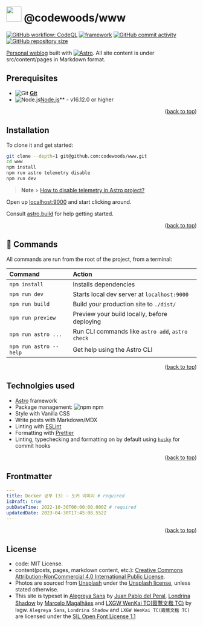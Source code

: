 # <img src="https://api.iconify.design/twemoji:accordion.svg" width="40"  height="40"/> @codewoods/www

[![GitHub workflow: CodeQL][workflow-codeql]][workflow-codeql-url]
[![framework][framework-badge]][astro-url]
[![GitHub commit activity][activity-badge]][activity]
[![GitHub repository size][size-badge]][repo-url]

[Personal weblog][my-site] built with [![Astro](https://api.iconify.design/logos:astro.svg)][astro-url]. All site content is under src/content/pages in Markdown format.

## Prerequisites

- ![Git](https://api.iconify.design/vscode-icons:file-type-git.svg) **[Git](https://git-scm.com/)**
- ![Node.js](https://api.iconify.design/vscode-icons:file-type-node.svg)[Node.js](https://nodejs.org)\*\* - v16.12.0 or higher

<p align="right">(<a href="#top">back to top</a>)</p>

## Installation

To clone it and get started:

```sh
git clone --depth=1 git@github.com:codewoods/www.git
cd www
npm install
npm run astro telemetry disable
npm run dev
```

> **Note** > [How to disable telemetry in Astro project?](https://ansidev.xyz/posts/2022-12-31-how-to-disable-astro-telemetry)

Open up [localhost:9000](http://localhost:9000) and start clicking around.

Consult [astro.build][astro-url] for help getting started.

<p align="right">(<a href="#top">back to top</a>)</p>

## 🧞 Commands

All commands are run from the root of the project, from a terminal:

| Command                | Action                                           |
| :--------------------- | :----------------------------------------------- |
| `npm install`          | Installs dependencies                            |
| `npm run dev`          | Starts local dev server at `localhost:9000`      |
| `npm run build`        | Build your production site to `./dist/`          |
| `npm run preview`      | Preview your build locally, before deploying     |
| `npm run astro ...`    | Run CLI commands like `astro add`, `astro check` |
| `npm run astro --help` | Get help using the Astro CLI                     |

<p align="right">(<a href="#top">back to top</a>)</p>

## Technolgies used

- [Astro][astro-url] framework
- Package management: ![npm](https://api.iconify.design/logos:npm-icon.svg) npm
- Style with Vanilla CSS
- Write posts with Markdown/MDX
- Linting with [ESLint](https://eslint.org/)
- Formatting with [Prettier](https://prettier.io/)
- Linting, typechecking and formatting on by default using [`husky`](https://github.com/typicode/husky) for commit hooks

<p align="right">(<a href="#top">back to top</a>)</p>

## Frontmatter

```yaml
---
title: Docker 공부 (3) - 도커 이미지 # required
isDraft: true
pubDateTime: 2022-10-30T00:00:00.000Z # required
updatedDate: 2023-04-30T17:45:08.552Z
---
```

<p align="right">(<a href="#top">back to top</a>)</p>

## License

- code: MIT License.
- content(posts, pages, markdown content, etc.): [Creative Commons Attribution-NonCommercial 4.0 International Public License](https://spdx.org/licenses/CC-BY-NC-4.0.html).
- Photos are sourced from [Unsplash](https://unsplash.com/) under the [Unsplash license](https://unsplash.com/license), unless stated otherwise.
- This site is typeset in [Alegreya Sans](https://github.com/fontsource/fontsource/tree/main/fonts/google/alegreya-sans) by [Juan Pablo del Peral](https://github.com/huertatipografica/Alegreya-Sans), [Londrina Shadow](https://github.com/fontsource/fontsource/tree/main/fonts/google/londrina-shadow) by [Marcelo Magalhães](https://github.com/marcelommp/Londrina-Typeface) and [LXGW WenKai TC(霞鶩文楷 TC)](https://github.com/lxgw/LxgwWenkaiTC) by lxgw. `Alegreya Sans`, `Londrina Shadow` and `LXGW WenKai TC(霞鶩文楷 TC)` are licensed under the [SIL Open Font License 1.1](https://scripts.sil.org/OFL)

<!-- links: -->

[my-site]: https://neue.red
[repo-url]: https://github.com/CodeWoods/www
[astro-url]: https://astro.build/
[workflow-codeql]: https://img.shields.io/github/actions/workflow/status/codewoods/www/codeql.yml?branch=main&style=for-the-badge&logo=github&labelColor=111b27
[workflow-codeql-url]: https://github.com/codewoods/www/actions/workflows/codeql.yml
[framework-badge]: https://img.shields.io/badge/framework-Astro-c0d6e4.svg?style=for-the-badge&logo=astro&labelColor=111b27&logoColor=white
[activity-badge]: https://img.shields.io/github/commit-activity/m/codewoods/www.svg?style=for-the-badge&logo=git&labelColor=111b27&color=%2300a8ff
[activity]: https://github.com/codewoods/www/graphs/commit-activity
[size-badge]: https://img.shields.io/github/repo-size/codewoods/www.svg?style=for-the-badge&logo=files&labelColor=111b27&logoColor=white&color=ff69b4
